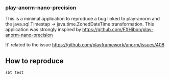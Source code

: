 ### play-anorm-nano-precision

This is a minimal application to reproduce a bug linked to play-anorm and the java.sql.Timestap -> java.time.ZonedDateTime transformation.
This application was strongly inspired by https://github.com/FXHibon/play-anorm-nano-precision

It' related to the issue https://github.com/playframework/anorm/issues/408

## How to reproduce

```shell
sbt test
```
